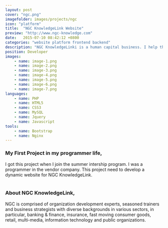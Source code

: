 ```yaml
---
layout: post
cover: "ngc.png"
imagefolder: images/projects/ngc
icon: "platform"
title:  "NGC KnowledgeLink Website"
preview: "http://www.ngc-knowledge.com"
date:   2015-07-10 08:42:12 +0800
categories: "website platform frontend backend"
description: "NGC KnowledgeLinki is a human capital business. I help them to build a general informational website."
position: Developer
images:
    - name: image-1.png
    - name: image-2.png
    - name: image-3.png
    - name: image-4.png
    - name: image-5.png
    - name: image-6.png
    - name: image-7.png
languages: 
    - name: PHP
    - name: HTML5
    - name: CSS3
    - name: MySQL
    - name: Jquery
    - name: Javascript
tools:
    - name: Bootstrap
    - name: Nginx
---
```

### My First Project in my programmer life, 
I got this project when I join the summer intership program. I was a programmer in the vendor company. This project need to develop a dynamic website for NGC KnowledgeLink. 
<br><br>
### About NGC KnowledgeLink, 
NGC is comprised of organization development experts, seasoned trainers and business strategists with diverse backgrounds in various sectors, in particular, banking & finance, insurance, fast moving consumer goods, retail, multi-media, information technology and public organizations. 